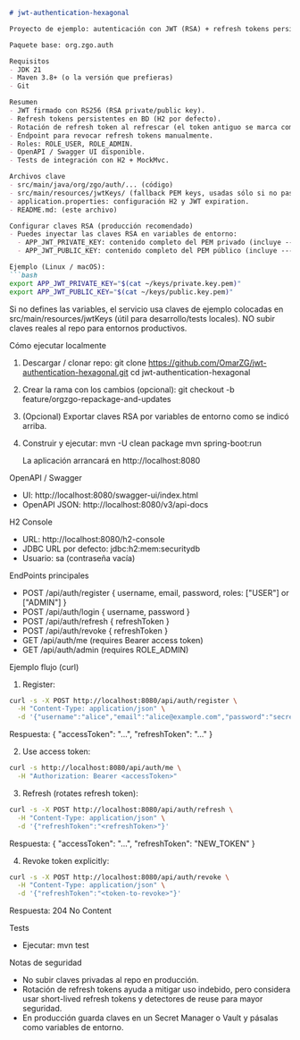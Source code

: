 ```markdown
# jwt-authentication-hexagonal

Proyecto de ejemplo: autenticación con JWT (RSA) + refresh tokens persistentes usando Arquitectura Hexagonal.

Paquete base: org.zgo.auth

Requisitos
- JDK 21
- Maven 3.8+ (o la versión que prefieras)
- Git

Resumen
- JWT firmado con RS256 (RSA private/public key).
- Refresh tokens persistentes en BD (H2 por defecto).
- Rotación de refresh token al refrescar (el token antiguo se marca como revoked).
- Endpoint para revocar refresh tokens manualmente.
- Roles: ROLE_USER, ROLE_ADMIN.
- OpenAPI / Swagger UI disponible.
- Tests de integración con H2 + MockMvc.

Archivos clave
- src/main/java/org/zgo/auth/... (código)
- src/main/resources/jwtKeys/ (fallback PEM keys, usadas sólo si no pasas env vars)
- application.properties: configuración H2 y JWT expiration.
- README.md: (este archivo)

Configurar claves RSA (producción recomendado)
- Puedes inyectar las claves RSA en variables de entorno:
  - APP_JWT_PRIVATE_KEY: contenido completo del PEM privado (incluye -----BEGIN PRIVATE KEY----- ... -----END PRIVATE KEY-----)
  - APP_JWT_PUBLIC_KEY: contenido completo del PEM público (incluye -----BEGIN PUBLIC KEY----- ... -----END PUBLIC KEY-----)

Ejemplo (Linux / macOS):
```bash
export APP_JWT_PRIVATE_KEY="$(cat ~/keys/private.key.pem)"
export APP_JWT_PUBLIC_KEY="$(cat ~/keys/public.key.pem)"
```

Si no defines las variables, el servicio usa claves de ejemplo colocadas en src/main/resources/jwtKeys (útil para desarrollo/tests locales). NO subir claves reales al repo para entornos productivos.

Cómo ejecutar localmente
1. Descargar / clonar repo:
   git clone https://github.com/OmarZG/jwt-authentication-hexagonal.git
   cd jwt-authentication-hexagonal

2. Crear la rama con los cambios (opcional):
   git checkout -b feature/orgzgo-repackage-and-updates

3. (Opcional) Exportar claves RSA por variables de entorno como se indicó arriba.

4. Construir y ejecutar:
   mvn -U clean package
   mvn spring-boot:run

   La aplicación arrancará en http://localhost:8080

OpenAPI / Swagger
- UI: http://localhost:8080/swagger-ui/index.html
- OpenAPI JSON: http://localhost:8080/v3/api-docs

H2 Console
- URL: http://localhost:8080/h2-console
- JDBC URL por defecto: jdbc:h2:mem:securitydb
- Usuario: sa (contraseña vacía)

EndPoints principales
- POST /api/auth/register  { username, email, password, roles: ["USER"] or ["ADMIN"] }
- POST /api/auth/login     { username, password }
- POST /api/auth/refresh   { refreshToken }
- POST /api/auth/revoke    { refreshToken }
- GET  /api/auth/me        (requires Bearer access token)
- GET  /api/auth/admin     (requires ROLE_ADMIN)

Ejemplo flujo (curl)
1) Register:
```bash
curl -s -X POST http://localhost:8080/api/auth/register \
  -H "Content-Type: application/json" \
  -d '{"username":"alice","email":"alice@example.com","password":"secret","roles":["USER"]}'
```
Respuesta: { "accessToken": "...", "refreshToken": "..." }

2) Use access token:
```bash
curl -s http://localhost:8080/api/auth/me \
  -H "Authorization: Bearer <accessToken>"
```

3) Refresh (rotates refresh token):
```bash
curl -s -X POST http://localhost:8080/api/auth/refresh \
  -H "Content-Type: application/json" \
  -d '{"refreshToken":"<refreshToken>"}'
```
Respuesta: { "accessToken": "...", "refreshToken": "NEW_TOKEN" }

4) Revoke token explicitly:
```bash
curl -s -X POST http://localhost:8080/api/auth/revoke \
  -H "Content-Type: application/json" \
  -d '{"refreshToken":"<token-to-revoke>"}'
```
Respuesta: 204 No Content

Tests
- Ejecutar:
  mvn test

Notas de seguridad
- No subir claves privadas al repo en producción.
- Rotación de refresh tokens ayuda a mitigar uso indebido, pero considera usar short-lived refresh tokens y detectores de reuse para mayor seguridad.
- En producción guarda claves en un Secret Manager o Vault y pásalas como variables de entorno.

```